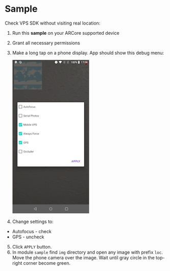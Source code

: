 # Sample

Check VPS SDK without visiting real location:
1. Run this **sample** on your ARCore supported device
2. Grant all necessary permissions
3. Make a long tap on a phone display. App should show this debug menu:

    ![debug menu](./img/img_1.jpg)
4. Change settings to:
- Autofocus - check
- GPS - uncheck
5. Click `APPLY` button.
6. In module `sample` find `img` directory and open any image with prefix `loc`. Move the phone camera over the image. Wait until gray circle in the top-right corner become green.
